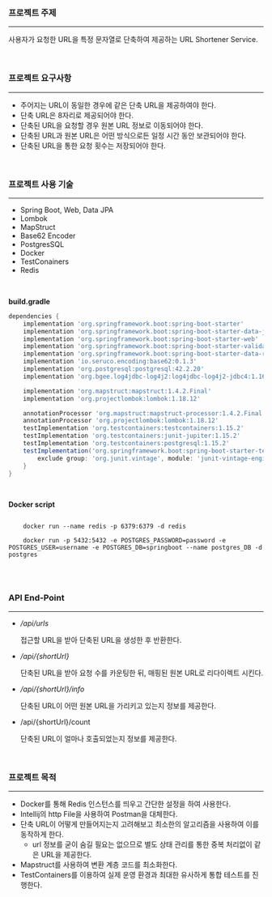 ### 프로젝트 주제

---

사용자가 요청한 URL을 특정 문자열로 단축하여 제공하는 URL Shortener Service.

<br/>

### 프로젝트 요구사항

---

- 주어지는 URL이 동일한 경우에 같은 단축 URL을 제공하여야 한다.
- 단축 URL은 8자리로 제공되어야 한다.
- 단축된 URL을 요청할 경우 원본 URL 정보로 이동되어야 한다.
- 단축된 URL과 원본 URL은 어떤 방식으로든 일정 시간 동안 보관되어야 한다.
- 단축된 URL을 통한 요청 횟수는 저장되어야 한다.

<br/>

### 프로젝트 사용 기술

---

- Spring Boot, Web, Data JPA
- Lombok
- MapStruct
- Base62 Encoder
- PostgresSQL
- Docker
- TestConainers
- Redis

<br/>

**build.gradle**
```gradle
dependencies {
	implementation 'org.springframework.boot:spring-boot-starter'
	implementation 'org.springframework.boot:spring-boot-starter-data-jpa'
	implementation 'org.springframework.boot:spring-boot-starter-web'
	implementation 'org.springframework.boot:spring-boot-starter-validation'
	implementation 'org.springframework.boot:spring-boot-starter-data-redis'
	implementation 'io.seruco.encoding:base62:0.1.3'
	implementation 'org.postgresql:postgresql:42.2.20'
	implementation 'org.bgee.log4jdbc-log4j2:log4jdbc-log4j2-jdbc4:1.16'

	implementation 'org.mapstruct:mapstruct:1.4.2.Final'
	implementation 'org.projectlombok:lombok:1.18.12'

	annotationProcessor 'org.mapstruct:mapstruct-processor:1.4.2.Final'
	annotationProcessor 'org.projectlombok:lombok:1.18.12'
	testImplementation 'org.testcontainers:testcontainers:1.15.2'
	testImplementation 'org.testcontainers:junit-jupiter:1.15.2'
	testImplementation 'org.testcontainers:postgresql:1.15.2'
	testImplementation('org.springframework.boot:spring-boot-starter-test') {
		exclude group: 'org.junit.vintage', module: 'junit-vintage-engine'
	}
}
```

<br/>

**Docker script**
```docker
    
    docker run --name redis -p 6379:6379 -d redis
   
    docker run -p 5432:5432 -e POSTGRES_PASSWORD=password -e POSTGRES_USER=username -e POSTGRES_DB=springboot --name postgres_DB -d postgres
    
```

<br/>

### API End-Point

---

- */api/urls*

  접근할 URL을 받아 단축된 URL을 생성한 후 반환한다.

- */api/{shortUrl}*

  단축된 URL을 받아 요청 수를 카운팅한 뒤, 매핑된 원본 URL로 리다이렉트 시킨다.

- */api/{shortUrl}/info*

  단축된 URL이 어떤 원본 URL을 가리키고 있는지 정보를 제공한다.

- /api/{shortUrl}/count

  단축된 URL이 얼마나 호출되었는지 정보를 제공한다.

<br/>

### 프로젝트 목적

---

- Docker를 통해 Redis 인스턴스를 띄우고 간단한 설정을 하여 사용한다.
- Intellij의 http File을 사용하여 Postman을 대체한다.
- 단축 URL이 어떻게 만들어지는지 고려해보고 최소한의 알고리즘을 사용하여 이를 동작하게 한다.
  - url 정보를 굳이 숨길 필요는 없으므로 별도 상태 관리를 통한 중복 처리없이 같은 URL을 제공한다.
- Mapstruct를 사용하여 변환 계층 코드를 최소화한다.
- TestContainers를 이용하여 실제 운영 환경과 최대한 유사하게 통합 테스트를 진행한다.


<br/> 
